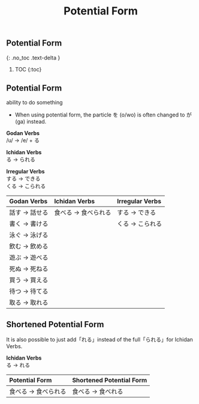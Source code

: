 ﻿---
layout: default
title: Potential Form
parent: <ruby>文法<rt>ぶんぽう</rt></ruby> Grammar
---

## Potential Form
{: .no_toc .text-delta }

1. TOC
{:toc}

## Potential Form
ability to do something
- When using potential form, the particle を (o/wo) is often changed to が (ga) instead.

**Godan Verbs**  
/u/ → /e/ + る

**Ichidan Verbs**  
る → られる

**Irregular Verbs**  
する → できる  
くる → こられる

| Godan Verbs   | Ichidan Verbs       | Irregular Verbs |
|:------------- |:------------------- |:--------------- |
| 話す → 話せる | 食べる → 食べられる | する → できる   |
| 書く → 書ける |                     | くる → こられる |
| 泳ぐ → 泳げる |                     |                 |
| 飲む → 飲める |                     |                 |
| 遊ぶ → 遊べる |                     |                 |
| 死ぬ → 死ねる |                     |                 |
| 買う → 買える |                     |                 |
| 待つ → 待てる |                     |                 |
| 取る → 取れる |                     |                 |

## Shortened Potential Form
It is also possible to just add「れる」instead of the full「られる」for Ichidan Verbs.

**Ichidan Verbs**  
る → れる

| Potential Form      | Shortened Potential Form |
|:------------------- |:------------------------ |
| 食べる → 食べられる | 食べる → 食べれる        |
